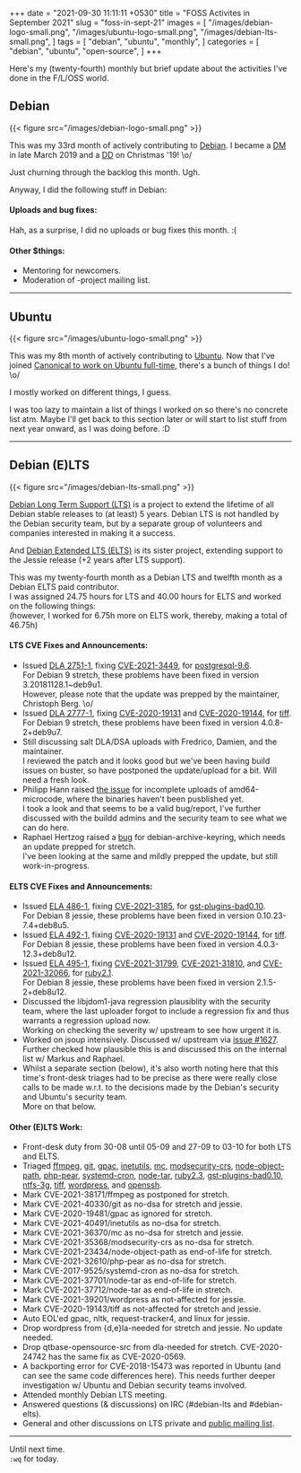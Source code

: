 +++
date = "2021-09-30 11:11:11 +0530"
title = "FOSS Activites in September 2021"
slug = "foss-in-sept-21"
images = [
    "/images/debian-logo-small.png",
    "/images/ubuntu-logo-small.png",
    "/images/debian-lts-small.png",
]
tags = [
    "debian",
    "ubuntu",
    "monthly",
]
categories = [
    "debian",
    "ubuntu",
    "open-source",
]
+++

Here's my (twenty-fourth) monthly but brief update about the activities I've done in the F/L/OSS world.

## Debian
{{< figure src="/images/debian-logo-small.png" >}}

This was my 33rd month of actively contributing to [Debian](https://www.debian.org/).
I became a [DM](https://wiki.debian.org/DebianMaintainer) in late March 2019 and a [DD](https://wiki.debian.org/DebianDeveloper) on Christmas '19! \o/

Just churning through the backlog this month. Ugh.

Anyway, I did the following stuff in Debian:

#### Uploads and bug fixes:

Hah, as a surprise, I did no uploads or bug fixes this month. :(

#### Other $things:

- Mentoring for newcomers.
- Moderation of -project mailing list.

---

## Ubuntu
{{< figure src="/images/ubuntu-logo-small.png" >}}

This was my 8th month of actively contributing to [Ubuntu](https://ubuntu.com/about).
Now that I've joined [Canonical to work on Ubuntu full-time](https://utkarsh2102.org/posts/hello-canonical/), there's a bunch of things I do! \o/

I mostly worked on different things, I guess.

I was too lazy to maintain a list of things I worked on so there's
no concrete list atm. Maybe I'll get back to this section later or
will start to list stuff from next year onward, as I was doing before. :D

---

## Debian (E)LTS
{{< figure src="/images/debian-lts-small.png" >}}

[Debian Long Term Support (LTS)](https://www.freexian.com/en/services/debian-lts.html) is a project to extend the lifetime of all Debian stable releases to (at least) 5 years. Debian LTS is not handled by the Debian security team, but by a separate group of volunteers and companies interested in making it a success.  

And [Debian Extended LTS (ELTS)](https://deb.freexian.com/extended-lts) is its sister project, extending support to the Jessie release (+2 years after LTS support).

This was my twenty-fourth month as a Debian LTS and twelfth month as a Debian ELTS paid contributor.  
I was assigned 24.75 hours for LTS and 40.00 hours for ELTS and worked on the following things:  
(however, I worked for 6.75h more on ELTS work, thereby, making a total of 46.75h)

#### LTS CVE Fixes and Announcements:

- Issued [DLA 2751-1](https://lists.debian.org/debian-lts-announce/2021/08/msg00029.html), fixing [CVE-2021-3449](https://security-tracker.debian.org/tracker/CVE-2021-3449), for [postgresql-9.6](https://tracker.debian.org/pkg/postgresql-9.6).  
  For Debian 9 stretch, these problems have been fixed in version 3.20181128.1~deb9u1.  
  However, please note that the update was prepped by the maintainer, Christoph Berg. \o/
- Issued [DLA 2777-1](https://lists.debian.org/debian-lts-announce/2021/10/msg00004.html), fixing [CVE-2020-19131](https://security-tracker.debian.org/tracker/CVE-2020-19131) and [CVE-2020-19144](https://security-tracker.debian.org/tracker/CVE-2020-19144), for [tiff](https://tracker.debian.org/pkg/tiff).  
  For Debian 9 stretch, these problems have been fixed in version 4.0.8-2+deb9u7.
- Still discussing salt DLA/DSA uploads with Fredrico, Damien, and the maintainer.  
  I reviewed the patch and it looks good but we've been having build issues on buster, so have postponed the update/upload for a bit. Will need a fresh look.
- Philipp Hann raised [the issue](https://lists.debian.org/debian-lts/2021/08/msg00033.html) for incomplete uploads of amd64-microcode, where the binaries haven't been pusblished yet.  
  I took a look and that seems to be a valid bug/report, I've further discussed with the buildd admins and the security team to see what we can do here.
- Raphael Hertzog raised a [bug](https://bugs.debian.org/992966) for debian-archive-keyring, which needs an update prepped for stretch.  
  I've been looking at the same and mildly prepped the update, but still work-in-progress.

#### ELTS CVE Fixes and Announcements:

- Issued [ELA 486-1](https://deb.freexian.com/extended-lts/updates/ela-486-1-gst-plugins-bad0.10/), fixing [CVE-2021-3185](https://security-tracker.debian.org/tracker/CVE-2021-3185), for [gst-plugins-bad0.10](https://tracker.debian.org/pkg/gst-plugins-bad0.10).  
  For Debian 8 jessie, these problems have been fixed in version 0.10.23-7.4+deb8u5.
- Issued [ELA 492-1](https://deb.freexian.com/extended-lts/updates/ela-492-1-tiff/), fixing [CVE-2020-19131](https://security-tracker.debian.org/tracker/CVE-2020-19131) and [CVE-2020-19144](https://security-tracker.debian.org/tracker/CVE-2020-19144), for [tiff](https://tracker.debian.org/pkg/tiff).  
  For Debian 8 jessie, these problems have been fixed in version 4.0.3-12.3+deb8u12.
- Issued [ELA 495-1](https://deb.freexian.com/extended-lts/updates/ela-495-1-ruby2.1/), fixing [CVE-2021-31799](https://security-tracker.debian.org/tracker/CVE-2021-31799), [CVE-2021-31810](https://security-tracker.debian.org/tracker/CVE-2021-31810), and [CVE-2021-32066](https://security-tracker.debian.org/tracker/CVE-2021-32066), for [ruby2.1](https://tracker.debian.org/pkg/ruby2.1).  
  For Debian 8 jessie, these problems have been fixed in version 2.1.5-2+deb8u12.
- Discussed the libjdom1-java regression plausiblity with the security team, where the last uploader forgot to include a regression fix and thus warrants a regression upload now.  
  Working on checking the severity w/ upstream to see how urgent it is.
- Worked on jsoup intensively. Discussed w/ upstream via [issue #1627](https://github.com/jhy/jsoup/issues/1627).  
  Further checked how plausible this is and discussed this on the internal list w/ Markus and Raphael.
- Whilst a separate section (below), it's also worth noting here that this time's front-desk triages had to be precise as there were really close calls to be made w.r.t. to the decisions made by the Debian's security and Ubuntu's security team.  
  More on that below.

#### Other (E)LTS Work:

- Front-desk duty from 30-08 until 05-09 and 27-09 to 03-10 for both LTS and ELTS.
- Triaged [ffmpeg](https://tracker.debian.org/pkg/ffmpeg),
[git](https://tracker.debian.org/pkg/git),
[gpac](https://tracker.debian.org/pkg/gpac),
[inetutils](https://tracker.debian.org/pkg/inetutils),
[mc](https://tracker.debian.org/pkg/mc),
[modsecurity-crs](https://tracker.debian.org/pkg/modsecurity-crs),
[node-object-path](https://tracker.debian.org/pkg/node-object-path),
[php-pear](https://tracker.debian.org/pkg/php-pear),
[systemd-cron](https://tracker.debian.org/pkg/systemd-cron),
[node-tar](https://tracker.debian.org/pkg/node-tar),
[ruby2.3](https://tracker.debian.org/pkg/ruby2.3),
[gst-plugins-bad0.10](https://tracker.debian.org/pkg/gst-plugins-bad0.10),
[ntfs-3g](https://tracker.debian.org/pkg/ntfs-3g),
[tiff](https://tracker.debian.org/pkg/tiff),
[wordpress](https://tracker.debian.org/pkg/wordpress), and
[openssh](https://tracker.debian.org/pkg/openssh).
- Mark CVE-2021-38171/ffmpeg as postponed for stretch.
- Mark CVE-2021-40330/git as no-dsa for stretch and jessie.
- Mark CVE-2020-19481/gpac as ignored for stretch.
- Mark CVE-2021-40491/inetutils as no-dsa for stretch.
- Mark CVE-2021-36370/mc as no-dsa for stretch and jessie.
- Mark CVE-2021-35368/modsecurity-crs as no-dsa for stretch.
- Mark CVE-2021-23434/node-object-path as end-of-life for stretch.
- Mark CVE-2021-32610/php-pear as no-dsa for stretch.
- Mark CVE-2017-9525/systemd-cron as no-dsa for stretch.
- Mark CVE-2021-37701/node-tar as end-of-life for stretch.
- Mark CVE-2021-37712/node-tar as end-of-life in stretch.
- Mark CVE-2021-39201/wordpress as not-affected for jessie.
- Mark CVE-2020-19143/tiff as not-affected for stretch and jessie.
- Auto EOL'ed gpac, nltk, request-tracker4, and linux for jessie.
- Drop wordpress from {d,e}la-needed for stretch and jessie. No update needed.
- Drop qtbase-opensource-src from dla-needed for stretch. CVE-2020-24742 has the same fix as CVE-2020-0569.
- A backporting error for CVE-2018-15473 was reported in Ubuntu (and can see the same code differences here). This needs further deeper investigation w/ Ubuntu and Debian security teams involved.
- Attended monthly Debian LTS meeting.
- Answered questions (& discussions) on IRC (#debian-lts and #debian-elts).
- General and other discussions on LTS private and [public mailing list](https://lists.debian.org/debian-lts/2021/09/threads.html).

---

Until next time.  
`:wq` for today.
